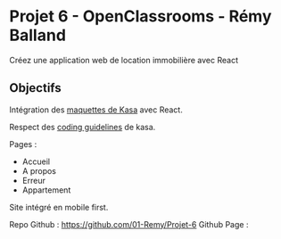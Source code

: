 # Projet 6 - OpenClassrooms - Rémy Balland
Créez une application web de location immobilière avec React

## Objectifs
Intégration des [maquettes de Kasa](https://www.figma.com/file/bAnXDNqRKCRRP8mY2gcb5p/UI-Design-Kasa-FR?node-id=3-0&t=R1mbsZtSZBOt9wbW-0) avec React.

Respect des [coding guidelines](https://course.oc-static.com/projects/Front-End+V2/P9+React+1/Coding+guidelines+Kasa+FR.pdf) de kasa.

Pages : 
  - Accueil
  - A propos
  - Erreur
  - Appartement
  
 Site intégré en mobile first.
 
 Repo Github : https://github.com/01-Remy/Projet-6
 Github Page :
